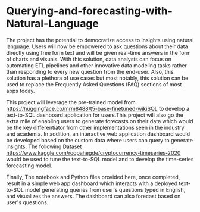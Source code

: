 # Querying-and-forecasting-with-Natural-Language

The project has the potential to democratize access to insights using natural language. Users will now be empowered to ask questions about their data directly using free form text and will be given real-time answers in the form of charts and visuals. With this solution, data analysts can focus on automating ETL pipelines and other innovative data modeling tasks rather than responding to every new question from the end-user. Also, this solution has a plethora of use cases but most notably, this solution can be used to replace the Frequently Asked Questions (FAQ) sections of most apps today.

This project will leverage the pre-trained model from  https://huggingface.co/mrm8488/t5-base-finetuned-wikiSQL  to develop a text-to-SQL dashboard application for users.This project will also go the extra mile of enabling users to generate forecasts on their data which would be the key differentiator from other implementations seen in the industry and academia. In addition, an interactive web application dashboard would be developed based on the custom data where users can query to generate insights. The following Dataset https://www.kaggle.com/roopahegde/cryptocurrency-timeseries-2020 would be used to tune the text-to-SQL model and to develop the time-series forecasting model. 


Finally, The notebook and Python files provided here, once completed, result in a simple web app dashboard which interacts with a deployed text-to-SQL model generating queries from user's questions typed in English, and visualizes the answers. The dashboard can also forecast based on user's questions.
